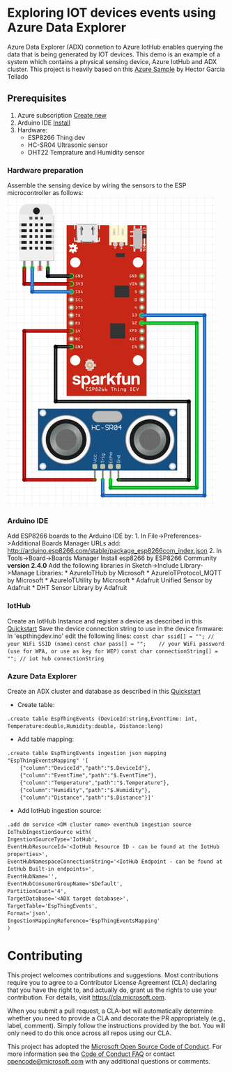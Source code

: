 # Exploring IOT devices events using Azure Data Explorer

Azure Data Explorer (ADX) connetion to Azure IotHub enables querying the data that is being generated by IOT devices. 
This demo is an example of a system which contains a physical sensing device, Azure IotHub and ADX cluster. 
This project is heavily based on this [Azure Sample](https://github.com/Azure-Samples/iot-hub-c-thingdev-getstartedkit) by Hector Garcia Tellado 

## Prerequisites

1. Azure subscription [Create new](https://azure.microsoft.com/en-us/free/search/?&OCID=AID719811_SEM_2hewkcJY&lnkd=Google_Azure_Brand&dclid=CK3H2Prg2eACFYOnUQodSVMBeQ)
2. Arduino IDE [Install](https://www.arduino.cc/en/Main/Software)
3. Hardware: 
    * ESP8266 Thing dev
    * HC-SR04 Ultrasonic sensor
    * DHT22 Temprature and Humidity sensor

### Hardware preparation 
Assemble the sensing device by wiring the sensors to the ESP microcontroller as follows:
![wiring](https://github.com/Azure/azure-kusto-demos/blob/master/iothub/espthingdev/wiring.PNG)

### Arduino IDE 
Add ESP8266 boards to the Arduino IDE by: 
    1. In File->Preferences->Additional Boards Manager URLs add: http://arduino.esp8266.com/stable/package_esp8266com_index.json
    2. In Tools->Board->Boards Manager Install esp8266 by ESP8266 Community **version 2.4.0**
Add the following libraries in Sketch->Include Library->Manage Libraries:
    * AzureIoTHub by Microsoft
    * AzureIoTProtocol_MQTT by Microsoft
    * AzureIoTUtility by Microsoft
    * Adafruit Unified Sensor by Adafruit
    * DHT Sensor Library by Adafruit
    
### IotHub
Create an IotHub Instance and register a device as described in this [Quickstart](https://docs.microsoft.com/en-us/azure/iot-hub/quickstart-send-telemetry-c)
Save the device connection string to use in the device firmware: 
    In 'espthingdev.ino' edit the following lines:
    `const char ssid[] = ""; //  your WiFi SSID (name)`
    `const char pass[] = "";    // your WiFi password (use for WPA, or use as key for WEP)`
    `const char connectionString[] = ""; // iot hub connectionString`
    
### Azure Data Explorer
Create an ADX cluster and database as described in this [Quickstart](https://docs.microsoft.com/en-us/azure/data-explorer/create-cluster-database-portal)

* Create table:

`.create table EspThingEvents (DeviceId:string,EventTime: int, Temperature:double,Humidity:double, Distance:long)`

* Add table mapping:

`.create table EspThingEvents ingestion json mapping "EspThingEventsMapping" '[`<br/>
`    {"column":"DeviceId","path":"$.DeviceId"},`<br/>
`    {"column":"EventTime","path":"$.EventTime"},`<br/>
`    {"column":"Temperature","path":"$.Temperature"},`<br/>
`    {"column":"Humidity","path":"$.Humidity"},`<br/>
`    {"column":"Distance","path":"$.Distance"}]'`

* Add IotHub ingestion source:

`.add dm service <DM cluster name> eventhub ingestion source IoThubIngestionSource with(`<br/>
    `IngestionSourceType='IotHub',`<br/>
    `EventHubResourceId='<IotHub Resource ID - can be found at the IotHub properties>',`<br/>
    `EventHubNamespaceConnectionString='<IotHub Endpoint - can be found at IotHub Built-in endpoints>', `<br/>
    `EventHubName='', `<br/>
    `EventHubConsumerGroupName='$Default',` <br/>
    `PartitionCount='4',`<br/>
    `TargetDatabase='<ADX target database>',`<br/>
    `TargetTable='EspThingEvents',`<br/>
    `Format='json',`<br/>
    `IngestionMappingReference='EspThingEventsMapping'`  <br/>
`)`
    
# Contributing

This project welcomes contributions and suggestions.  Most contributions require you to agree to a
Contributor License Agreement (CLA) declaring that you have the right to, and actually do, grant us
the rights to use your contribution. For details, visit https://cla.microsoft.com.

When you submit a pull request, a CLA-bot will automatically determine whether you need to provide
a CLA and decorate the PR appropriately (e.g., label, comment). Simply follow the instructions
provided by the bot. You will only need to do this once across all repos using our CLA.

This project has adopted the [Microsoft Open Source Code of Conduct](https://opensource.microsoft.com/codeofconduct/).
For more information see the [Code of Conduct FAQ](https://opensource.microsoft.com/codeofconduct/faq/) or
contact [opencode@microsoft.com](mailto:opencode@microsoft.com) with any additional questions or comments.
